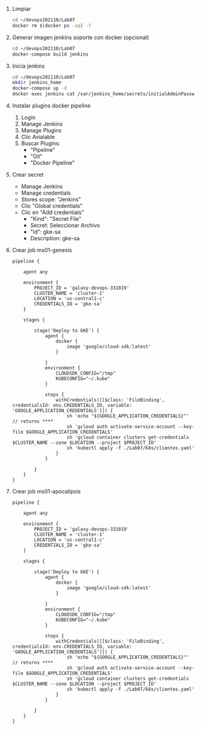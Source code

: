 1. Limpiar
    ```bash
    cd ~/devops202110/Lab07
    docker rm $(docker ps -aq) -f
    ```
    
1. Generar imagen jenkins soporte con docker (opcional)
    ```bash
    cd ~/devops202110/Lab07
    docker-compose build jenkins
    ```

1. Inicia jenkins
    ```bash
    cd ~/devops202110/Lab07
    mkdir jenkins_home
    docker-compose up -d
    docker exec jenkins cat /var/jenkins_home/secrets/initialAdminPassword
    ```

1. Instalar plugins docker pipeline
    1. Login
    1. Manage Jenkins
    1. Manage Plugins
    1. Clic Avialable
    1. Buscar Plugins: 
        * "Pipeline"
        * "Git"
        * "Docker Pipeline"

1. Crear secret
   * Manage Jenkins
    * Manage credentials
    * Stores scope: "Jenkins"
    * Clic "Global credentials"
    * Clic en "Add credentials"
        * "Kind": "Secret File"
        * Secret: Seleccionar Archivo
        * "Id": gke-sa
        * Description: gke-sa

1. Crear job ms01-genesis
    ```grovy    
    pipeline {
                
        agent any

        environment {
            PROJECT_ID = 'galaxy-devops-331819'
            CLUSTER_NAME = 'cluster-1'
            LOCATION = 'us-central1-c'
            CREDENTIALS_ID = 'gke-sa'
        }

        stages {
            
            stage('Deploy to GKE') {
                agent {
                    docker { 
                        image 'google/cloud-sdk:latest' 
                    }
                    
                }
                environment {
                    CLOUDSDK_CONFIG="/tmp"
                    KUBECONFIG="~/.kube"
                }

                steps {
                    withCredentials([[$class: 'FileBinding', credentialsId: env.CREDENTIALS_ID, variable: 'GOOGLE_APPLICATION_CREDENTIALS']]) {
                        sh 'echo "${GOOGLE_APPLICATION_CREDENTIALS}"' // returns ****
                        sh 'gcloud auth activate-service-account --key-file $GOOGLE_APPLICATION_CREDENTIALS'
                        sh 'gcloud container clusters get-credentials $CLUSTER_NAME --zone $LOCATION --project $PROJECT_ID'
                        sh 'kubectl apply -f ./Lab07/k8s/clientes.yaml'
                    }
                }

            }
        }
    }
    ```

1. Crear job ms01-apocalipsis
    ```grovy    
    pipeline {
                
        agent any

        environment {
            PROJECT_ID = 'galaxy-devops-331819'
            CLUSTER_NAME = 'cluster-1'
            LOCATION = 'us-central1-c'
            CREDENTIALS_ID = 'gke-sa'
        }

        stages {
            
            stage('Deploy to GKE') {
                agent {
                    docker { 
                        image 'google/cloud-sdk:latest' 
                    }
                    
                }
                environment {
                    CLOUDSDK_CONFIG="/tmp"
                    KUBECONFIG="~/.kube"
                }

                steps {
                    withCredentials([[$class: 'FileBinding', credentialsId: env.CREDENTIALS_ID, variable: 'GOOGLE_APPLICATION_CREDENTIALS']]) {
                        sh 'echo "${GOOGLE_APPLICATION_CREDENTIALS}"' // returns ****
                        sh 'gcloud auth activate-service-account --key-file $GOOGLE_APPLICATION_CREDENTIALS'
                        sh 'gcloud container clusters get-credentials $CLUSTER_NAME --zone $LOCATION --project $PROJECT_ID'
                        sh 'kubectl apply -f ./Lab07/k8s/clientes.yaml'
                    }
                }

            }
        }
    }
    ```
